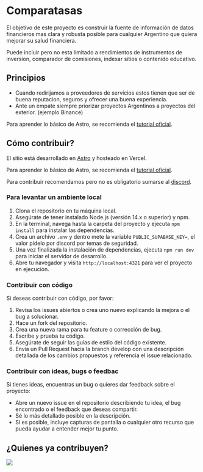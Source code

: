 # Comparatasas

El objetivo de este proyecto es construir la fuente de información de datos financieros mas clara y robusta posible para cualquier Argentino que quiera mejorar su salud financiera.

Puede incluir pero no esta limitado a rendimientos de instrumentos de inversion, comparador de comisiones, indexar sitios o contenido educativo.

## Principios

- Cuando redirijamos a proveedores de servicios estos tienen que ser de buena reputacion, seguros y ofrecer una buena experiencia.
- Ante un empate siempre priorizar proyectos Argentinos a proyectos del exterior. (ejemplo Binance)

Para aprender lo básico de Astro, se recomienda el [tutorial oficial](https://docs.astro.build/en/tutorial/0-introduction/).

## Cómo contribuir?

El sitio está desarrollado en [Astro](https://astro.build/) y hosteado en Vercel.

Para aprender lo básico de Astro, se recomienda el [tutorial oficial](https://docs.astro.build/en/tutorial/0-introduction/).

Para contribuir recomendamos pero no es obligatorio sumarse al [discord](https://discord.gg/dNk89yvXvZ).

### Para levantar un ambiente local

1. Clona el repositorio en tu máquina local.
2. Asegúrate de tener instalado Node.js (versión 14.x o superior) y npm.
3. En la terminal, navega hasta la carpeta del proyecto y ejecuta `npm install` para instalar las dependencias.
4. Crea un archivo `.env` y dentro mete la variable `PUBLIC_SUPABASE_KEY=`, el valor pidelo por discord por temas de seguridad.
5. Una vez finalizada la instalación de dependencias, ejecuta `npm run dev` para iniciar el servidor de desarrollo.
6. Abre tu navegador y visita `http://localhost:4321` para ver el proyecto en ejecución.

### Contribuir con código

Si deseas contribuir con código, por favor:

1. Revisa los issues abiertos o crea uno nuevo explicando la mejora o el bug a solucionar.
2. Hace un fork del repositorio.
3. Crea una nueva rama para tu feature o corrección de bug.
4. Escribe y prueba tu código.
5. Asegúrate de seguir las guías de estilo del código existente.
6. Envía un Pull Request hacia la branch develop con una descripción detallada de los cambios propuestos y referencia el issue relacionado.

### Contribuir con ideas, bugs o feedbac

Si tienes ideas, encuentras un bug o quieres dar feedback sobre el proyecto:

- Abre un nuevo issue en el repositorio describiendo tu idea, el bug encontrado o el feedback que deseas compartir.
- Sé lo más detallado posible en la descripción.
- Si es posible, incluye capturas de pantalla o cualquier otro recurso que pueda ayudar a entender mejor tu punto.

## ¿Quienes ya contribuyen?

<a href="https://github.com/ferminrp/compara-tasas/graphs/contributors">
  <img src="https://contrib.rocks/image?repo=ferminrp/compara-tasas" />
</a>
